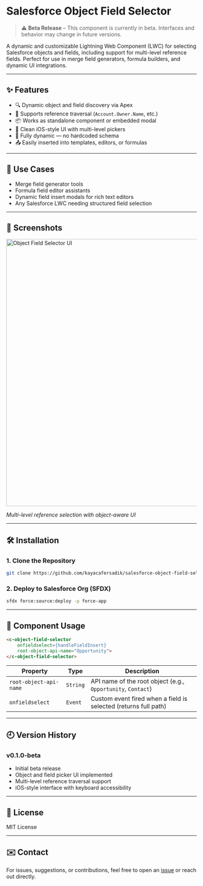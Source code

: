 # Salesforce Object Field Selector

> ⚠️ **Beta Release** – This component is currently in beta. Interfaces and behavior may change in future versions.

A dynamic and customizable Lightning Web Component (LWC) for selecting Salesforce objects and fields, including support for multi-level reference fields. Perfect for use in merge field generators, formula builders, and dynamic UI integrations.

---

## ✨ Features

* 🔍 Dynamic object and field discovery via Apex
* 🔁 Supports reference traversal (`Account.Owner.Name`, etc.)
* 📦 Works as standalone component or embedded modal
* 💅 Clean iOS-style UI with multi-level pickers
* 🧠 Fully dynamic — no hardcoded schema
* 📤 Easily inserted into templates, editors, or formulas

---

## 🚀 Use Cases

* Merge field generator tools
* Formula field editor assistants
* Dynamic field insert modals for rich text editors
* Any Salesforce LWC needing structured field selection

---

## 📸 Screenshots

<img width="1269" height="707" alt="Object Field Selector UI" src="https://github.com/user-attachments/assets/446104fa-4aea-42b9-b5cf-1136659c3344" />

*Multi-level reference selection with object-aware UI*

---

## 🛠️ Installation

### 1. Clone the Repository

```bash
git clone https://github.com/kayacafersadik/salesforce-object-field-selector.git
```

### 2. Deploy to Salesforce Org (SFDX)

```bash
sfdx force:source:deploy -p force-app
```

---

## 🧱 Component Usage

```html
<c-object-field-selector
    onfieldselect={handleFieldInsert}
    root-object-api-name="Opportunity">
</c-object-field-selector>
```

| Property               | Type     | Description                                                     |
| ---------------------- | -------- | --------------------------------------------------------------- |
| `root-object-api-name` | `String` | API name of the root object (e.g., `Opportunity`, `Contact`)    |
| `onfieldselect`        | `Event`  | Custom event fired when a field is selected (returns full path) |

---

## 🕘 Version History

### v0.1.0-beta

* Initial beta release
* Object and field picker UI implemented
* Multi-level reference traversal support
* iOS-style interface with keyboard accessibility

---

## 📄 License

MIT License

---

## ✉️ Contact

For issues, suggestions, or contributions, feel free to open an [issue](https://github.com/kayacafersadik/salesforce-object-field-selector/issues) or reach out directly.
